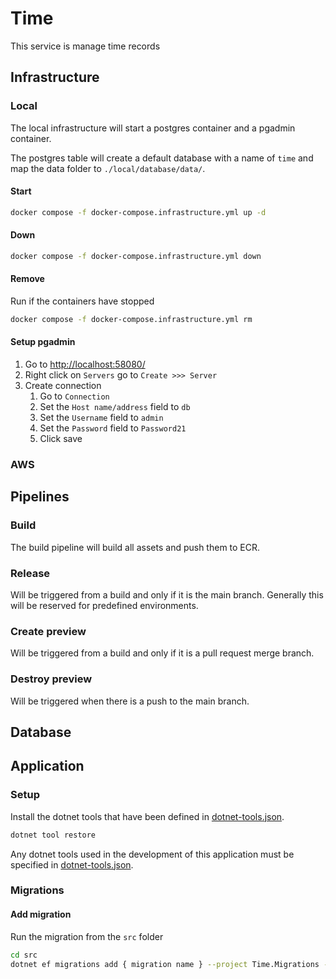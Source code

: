 ﻿# Time
This service is manage time records

## Infrastructure
### Local
The local infrastructure will start a postgres container and a pgadmin container.  

The postgres table will create a default database with a name of `time` and map the data folder to `./local/database/data/`.  

#### Start
```bash
docker compose -f docker-compose.infrastructure.yml up -d
```

#### Down
```bash
docker compose -f docker-compose.infrastructure.yml down
```

#### Remove
Run if the containers have stopped
```bash
docker compose -f docker-compose.infrastructure.yml rm
```

#### Setup pgadmin
1. Go to [http://localhost:58080/](http://localhost:58080/)
2. Right click on `Servers` go to `Create >>> Server` 
3. Create connection
   1. Go to `Connection`
   2. Set the `Host name/address` field to `db`
   3. Set the `Username` field to `admin` 
   4. Set the `Password` field to `Password21` 
   5. Click save

### AWS

## Pipelines
### Build
The build pipeline will build all assets and push them to ECR.

### Release
Will be triggered from a build and only if it is the main branch. Generally this will be reserved for predefined environments.

### Create preview
Will be triggered from a build and only if it is a pull request merge branch.

### Destroy preview
Will be triggered when there is a push to the main branch.

## Database

## Application
### Setup
Install the dotnet tools that have been defined in [dotnet-tools.json](./config/dotnet-tools.json).   
```bash
dotnet tool restore
```
Any dotnet tools used in the development of this application must be specified in [dotnet-tools.json](./config/dotnet-tools.json).   

### Migrations 
#### Add migration
Run the migration from the `src` folder 
```bash
cd src
dotnet ef migrations add { migration name } --project Time.Migrations --output-dir Migrations
```